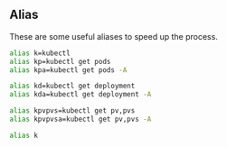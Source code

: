 ## Alias

These are some useful aliases to speed up the process.

```bash
alias k=kubectl
alias kp=kubectl get pods
alias kpa=kubectl get pods -A

alias kd=kubectl get deployment
alias kda=kubectl get deployment -A

alias kpvpvs=kubectl get pv,pvs
alias kpvpvsa=kubectl get pv,pvs -A

alias k

```